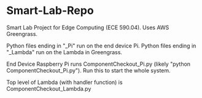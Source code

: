 # Smart-Lab-Repo
Smart Lab Project for Edge Computing (ECE 590.04). Uses AWS Greengrass.

Python files ending in "_Pi" run on the end device Pi.
Python files ending in "_Lambda" run on the Lambda in Greengrass.

End Device Raspberry Pi runs ComponentCheckout_Pi.py (likely "python ComponentCheckout_Pi.py"). Run this to start the whole system.

Top level of Lambda (with handler function) is ComponentCheckout_Lambda.py
